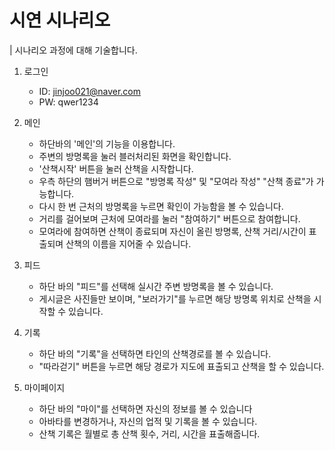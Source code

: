 # 시연 시나리오
| 시나리오 과정에 대해 기술합니다.


1) 로그인 
    - ID: jinjoo021@naver.com
    - PW: qwer1234
2) 메인
    - 하단바의 '메인'의 기능을 이용합니다.
    - 주변의 방명록을 눌러 블러처리된 화면을 확인합니다.
    - '산책시작' 버튼을 눌러 산책을 시작합니다.
    - 우측 하단의 햄버거 버튼으로 "방명록 작성" 및 "모여라 작성" "산책 종료"가 가능합니다.
    - 다시 한 번 근처의 방명록을 누르면 확인이 가능함을 볼 수 있습니다.
    - 거리를 걸어보며 근처에 모여라를 눌러 "참여하기" 버튼으로 참여합니다.
    - 모여라에 참여하면 산책이 종료되며 자신이 올린 방명록, 산책 거리/시간이 표출되며 산책의 이름을 지어줄 수 있습니다.
3) 피드
    - 하단 바의 "피드"를 선택해 실시간 주변 방명록을 볼 수 있습니다.
    - 게시글은 사진들만 보이며, "보러가기"를 누르면 해당 방명록 위치로 산책을 시작할 수 있습니다. 

4) 기록
    - 하단 바의 "기록"을 선택하면 타인의 산책경로를 볼 수 있습니다.
    - "따라걷기" 버튼을 누르면 해당 경로가 지도에 표출되고 산책을 할 수 있습니다.
5) 마이페이지
    - 하단 바의 "마이"를 선택하면 자신의 정보를 볼 수 있습니다
    - 아바타를 변경하거나, 자신의 업적 및 기록을 볼 수 있습니다.
    - 산책 기록은 월별로 총 산책 횟수, 거리, 시간을 표출해줍니다. 